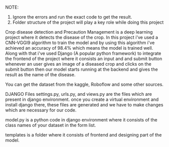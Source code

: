 NOTE: 
1. Ignore the errors and run the exact code to get the result.
2. Folder structure of the project will play a key role while doing this project



Crop disease detection and Precaution Management is a deep learning project where it detects the disease of the crop. In this project i've used a CNN-VGGI9 algorithm to train the model and by using this algorithm i've achieved an accuracy of 98.4% which means the model is trained well. Along with that i've used Django (A popular python framework) to integrate the frontend of the project where it consists an input and and submit button whenever an user gives an image of a diseased crop and clicks on the submit button then our model starts running at the backend and gives the result as the name of the disease. 


You can get the dataset from the kaggle, Roboflow and some other sources.

DJANGO Files
settings.py, urls.py, and views.py are the files which are present in django environment. once you create a virtual environment and install django there, these files are generated and we have to make changes which are necessary for our code.

model.py is a python code in django environment where it consists of the class names of your dataset in the form list.


templates is a folder where it consists of frontend and designing part of the model.

